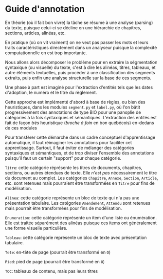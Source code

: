 Guide d'annotation
==================

En théorie (où il fait bon vivre) la tâche se résume à une analyse
(parsing) du texte, puisque celui-ci se décline en une hiérarchie de
chapitres, sections, articles, alinéas, etc.

En pratique (où on vit vraiment) on ne veut pas passer les mots et
leurs traits caractéristiques directement dans un analyseur puisque la
complexité computationnelle en est trop importante.

Nous allons alors décomposer le problème pour en extraire la
ségmentation syntaxique (ou visuelle) du texte, c'est à dire les
alinéas, titres, tableaux, et autre éléments textuelles, puis procéder
à une classification des segments extraits, puis enfin une analyse
structurelle sur la base de ces segments.

Une phase à part est imaginé pour l'extraction d'entités tels que les
dates d'adoption, le numéro et le titre du règlement.

Cette approche est implémenté d'abord à base de règles, ou bien des
heuristiques, dans les modules `segment.py` et `label.py`, où l'on
bâtit progressivement des annotations de type BIO pour une panoplie de
catégories à la fois syntaxiques et sémantiques.  L'extraction des
entités est fait de façon *très* heuristique (*broche à foin* en bon
québécois) en-dedans de ces modules

Pour transférer cette démarche dans un cadre conceptuel
d'apprentissage automatique, il faut réimaginer les annotations pour
faciliter cet apprentissage.  Surtout, il faut éviter de mélanger des
catégories syntaxiques et sémantiques, et de trop diviser l'ensemble
des annotations puisqu'il faut un certain "support" pour chaque
catégorie.

`Titre`: cette catégorie réprésente les titres de documents,
chapitres, sections, ou autres étendues de texte.  Elle *n'est pas*
nécessairement le titre du document au complet.  Les catégories
`Chapitre`, `Annexe`, `Section`, `Article`, etc. sont retenues mais
pourraient être transformées en `Titre` pour fins de modélisation.

`Alinea`: cette catégorie représente un bloc de texte qui n'a pas une
présentation tabulaire.  Les catégories `Amendement`, `Attendu` sont
retenues mais pourrait être transformées pour fins de modélisation.

`Enumeration`: cette catégorie représente un item d'une liste ou
énumération.  Elle est traîtée séparément des alinéas puisque ces
items ont généralement une forme visuelle particulière.

`Tableau`: cette catégorie représente un bloc de texte avec
présentation tabulaire.

`Tete`: en-tête de page (pourrait être transformé en `O`)

`Pied`: pied de page (pourrait être transformé en `O`)

`TOC`: tableaux de contenu, mais pas leurs titres
